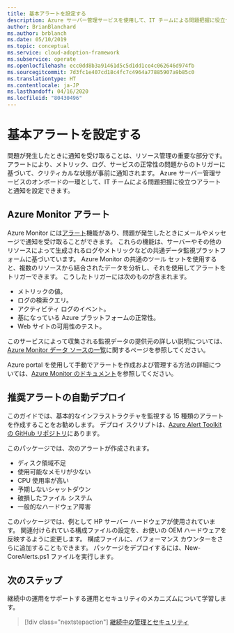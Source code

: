 ```yaml
---
title: 基本アラートを設定する
description: Azure サーバー管理サービスを使用して、IT チームによる問題把握に役立つアラートと通知を設定する方法を説明します。
author: BrianBlanchard
ms.author: brblanch
ms.date: 05/10/2019
ms.topic: conceptual
ms.service: cloud-adoption-framework
ms.subservice: operate
ms.openlocfilehash: ecc0dd8b3a91461d5c5d1dd1ce4c062646d974fb
ms.sourcegitcommit: 7d3fc1e407cd18c4fc7c4964a77885907a9b85c0
ms.translationtype: HT
ms.contentlocale: ja-JP
ms.lasthandoff: 04/16/2020
ms.locfileid: "80430496"
---
```

# <a name="set-up-basic-alerts"></a>基本アラートを設定する

問題が発生したときに通知を受け取ることは、リソース管理の重要な部分です。 アラートにより、メトリック、ログ、サービスの正常性の問題からのトリガーに基づいて、クリティカルな状態が事前に通知されます。 Azure サーバー管理サービスのオンボードの一環として、IT チームによる問題把握に役立つアラートと通知を設定できます。

## <a name="azure-monitor-alerts"></a>Azure Monitor アラート

Azure Monitor には[アラート](https://docs.microsoft.com/azure/azure-monitor/platform/alerts-overview)機能があり、問題が発生したときにメールやメッセージで通知を受け取ることができます。 これらの機能は、サーバーやその他のリソースによって生成されるログやメトリックなどの共通データ監視プラットフォームに基づいています。 Azure Monitor の共通のツール セットを使用すると、複数のリソースから結合されたデータを分析し、それを使用してアラートをトリガーできます。 こうしたトリガーには次のものが含まれます。

- メトリックの値。
- ログの検索クエリ。
- アクティビティ ログのイベント。
- 基になっている Azure プラットフォームの正常性。
- Web サイトの可用性のテスト。

このサービスによって収集される監視データの提供元の詳しい説明については、[Azure Monitor データ ソースの一覧](https://docs.microsoft.com/azure/azure-monitor/platform/data-sources)に関するページを参照してください。

Azure portal を使用して手動でアラートを作成および管理する方法の詳細については、[Azure Monitor のドキュメント](https://docs.microsoft.com/azure/azure-monitor/platform/alerts-metric)を参照してください。

## <a name="automated-deployment-of-recommended-alerts"></a>推奨アラートの自動デプロイ

このガイドでは、基本的なインフラストラクチャを監視する 15 種類のアラートを作成することをお勧めします。 デプロイ スクリプトは、[Azure Alert Toolkit の GitHub リポジトリ](https://github.com/Microsoft/manageability-toolkits)にあります。

このパッケージでは、次のアラートが作成されます。

- ディスク領域不足
- 使用可能なメモリが少ない
- CPU 使用率が高い
- 予期しないシャットダウン
- 破損したファイル システム
- 一般的なハードウェア障害

このパッケージでは、例として HP サーバー ハードウェアが使用されています。 関連付けられている構成ファイルの設定を、お使いの OEM ハードウェアを反映するように変更します。 構成ファイルに、パフォーマンス カウンターをさらに追加することもできます。 パッケージをデプロイするには、New-CoreAlerts.ps1 ファイルを実行します。

## <a name="next-steps"></a>次のステップ

継続中の運用をサポートする運用とセキュリティのメカニズムについて学習します。

> [!div class="nextstepaction"]
> [継続中の管理とセキュリティ](./ongoing-management-overview.md)
